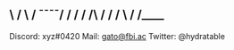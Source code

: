 \  /  \  /  ¯¯¯¯/
 \/    \/      /
 /\    /      /
/  \  /      /____
--
Discord: xyz#0420
Mail: gato@fbi.ac
Twitter: @hydratable
